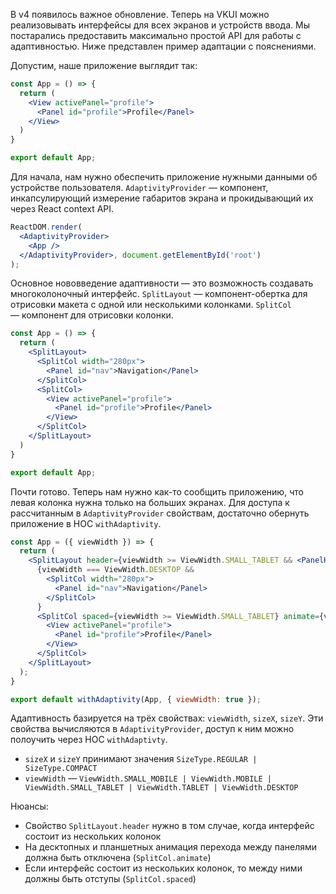 В v4 появилось важное обновление. Теперь на VKUI можно реализовывать интерфейсы для всех экранов и устройств ввода.
Мы постарались предоставить максимально простой API для работы с адаптивностью. Ниже представлен пример адаптации с пояснениями.

Допустим, наше приложение выглядит так:

```jsx static
const App = () => {
  return (
    <View activePanel="profile">
      <Panel id="profile">Profile</Panel>
    </View>
  )
}

export default App;
```

Для начала, нам нужно обеспечить приложение нужными данными об устройстве пользователя.
`AdaptivityProvider` — компонент, инкапсулирующий измерение габаритов экрана и прокидывающий их через React context API.

```jsx static
ReactDOM.render(
  <AdaptivityProvider>
    <App />
  </AdaptivityProvider>, document.getElementById('root')
);
```

Основное нововведение адаптивности — это возможность создавать многоколоночный интерфейс. `SplitLayout` — компонент-обертка 
для отрисовки макета с одной или несколькими колонками. `SplitCol` — компонент для отрисовки колонки.

```jsx static
const App = () => {
  return (
    <SplitLayout>
      <SplitCol width="280px">
        <Panel id="nav">Navigation</Panel>
      </SplitCol>
      <SplitCol>
        <View activePanel="profile">
          <Panel id="profile">Profile</Panel>
        </View>
      </SplitCol>
    </SplitLayout> 
  )
}

export default App;
```

Почти готово. Теперь нам нужно как-то сообщить приложению, что левая колонка нужна только на больших экранах. Для доступа
к рассчитанным в `AdaptivityProvider` свойствам, достаточно обернуть приложение в HOC `withAdaptivity`.

```jsx static
const App = ({ viewWidth }) => {
  return (
    <SplitLayout header={viewWidth >= ViewWidth.SMALL_TABLET && <PanelHeader separator={false} />}>
      {viewWidth === ViewWidth.DESKTOP &&
        <SplitCol width="280px">
          <Panel id="nav">Navigation</Panel>
        </SplitCol>
      }
      <SplitCol spaced={viewWidth >= ViewWidth.SMALL_TABLET} animate={viewWidth <= ViewWidth.MOBILE}>
        <View activePanel="profile">
          <Panel id="profile">Profile</Panel>
        </View>
      </SplitCol>
    </SplitLayout>
  );
}

export default withAdaptivity(App, { viewWidth: true });
```

Адаптивность базируется на трёх свойствах: `viewWidth`, `sizeX`, `sizeY`. Эти свойства вычисляются в `AdaptivityProvider`, 
доступ к ним можно полоучить через HOC `withAdaptivty`.
* `sizeX` и `sizeY` принимают значения `SizeType.REGULAR | SizeType.COMPACT`
* `viewWidth` — `ViewWidth.SMALL_MOBILE | ViewWidth.MOBILE | ViewWidth.SMALL_TABLET | ViewWidth.TABLET | ViewWidth.DESKTOP`

Нюансы:

* Свойство `SplitLayout.header` нужно в том случае, когда интерфейс состоит из нескольких колонок
* На десктопных и планшетных анимация перехода между панелями должна быть отключена (`SplitCol.animate`)
* Если интерфейс состоит из нескольких колонок, то между ними должны быть отступы (`SplitCol.spaced`)
